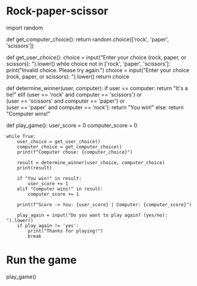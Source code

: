 # Rock-paper-scissor
import random

def get_computer_choice():
    return random.choice(['rock', 'paper', 'scissors'])

def get_user_choice():
    choice = input("Enter your choice (rock, paper, or scissors): ").lower()
    while choice not in ['rock', 'paper', 'scissors']:
        print("Invalid choice. Please try again.")
        choice = input("Enter your choice (rock, paper, or scissors): ").lower()
    return choice

def determine_winner(user, computer):
    if user == computer:
        return "It's a tie!"
    elif (user == 'rock' and computer == 'scissors') or \
         (user == 'scissors' and computer == 'paper') or \
         (user == 'paper' and computer == 'rock'):
        return "You win!"
    else:
        return "Computer wins!"

def play_game():
    user_score = 0
    computer_score = 0

    while True:
        user_choice = get_user_choice()
        computer_choice = get_computer_choice()
        print(f"Computer chose: {computer_choice}")

        result = determine_winner(user_choice, computer_choice)
        print(result)

        if "You win!" in result:
            user_score += 1
        elif "Computer wins!" in result:
            computer_score += 1

        print(f"Score -> You: {user_score} | Computer: {computer_score}")

        play_again = input("Do you want to play again? (yes/no): ").lower()
        if play_again != 'yes':
            print("Thanks for playing!")
            break

# Run the game
play_game()
